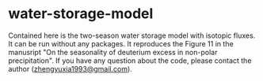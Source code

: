 # water-storage-model

Contained here is the two-season water storage model with isotopic fluxes. It can be run without any packages. It reproduces the Figure 11 in the manusript "On the seasonality of deuterium excess in non-polar precipitation". If you have any question about the code, please contact the author (zhengyuxia1993@gmail.com).
